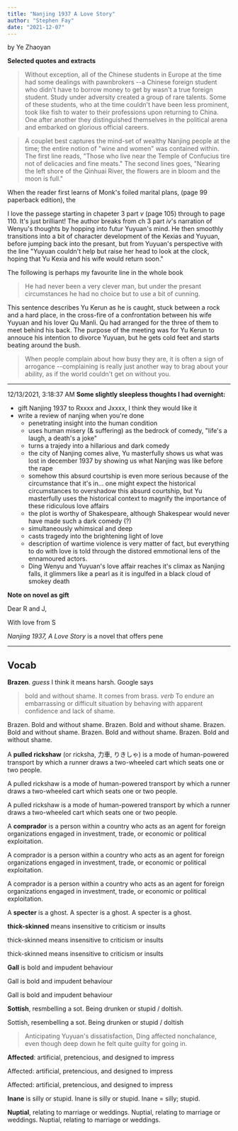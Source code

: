 ```yaml
---
title: "Nanjing 1937 A Love Story"
author: "Stephen Fay"
date: "2021-12-07"
---
```


by Ye Zhaoyan

**Selected quotes and extracts**

> Without exception, all of the Chinese students in Europe at the time had some dealings with pawnbrokers --a Chinese foreign student who didn't have to borrow money to get by wasn't a true foreign student. Study under adversity created a group of rare talents. Some of these students, who at the time couldn't have been less prominent, took like fish to water to their professions upon returning to China. One after another they distinguished themselves in the political arena and embarked on glorious official careers. 

> A couplet best captures the mind-set of wealthy Nanjing people at the time; the entire notion of "wine and women" was contained within. The first line reads, "Those who live near the Temple of Confucius tire not of delicacies and fine meats." The second lines goes, "Nearing the left shore of the Qinhuai River, the flowers are in bloom and the moon is full."

When the reader first learns of Monk's foiled marital plans, (page 99 paperback edition), the 

I love the passege starting in chapeter 3 part *v* (page 105) through to page 110. It's just brilliant! The author breaks from ch 3 part *iv*'s narration of Wenyu's thoughts by hopping into futur Yuyuan's mind. He then smoothly transitions into a bit of character development of the Kexias and Yuyuan, before jumping back into the presant, but from Yuyuan's perspective with the line "Yuyuan couldn't help but raise her head to look at the clock, hoping that Yu Kexia and his wife would return soon."

The following is perhaps my favourite line in the whole book

> He had never been a very clever man, but under the presant circumstances he had no choice but to use a bit of cunning. 

This sentence describes Yu Kerun as he is caught, stuck between a rock and a hard place, in the cross-fire of a confrontation between his wife Yuyuan and his lover Qu Manli. Qu had arranged for the three of them to meet behind his back. The purpose of the meeting was for Yu Kerun to annouce his intention to divorce Yuyuan, but he gets cold feet and starts beating around the bush. 

> When people complain about how busy they are, it is often a sign of arrogance --complaining is really just another way to brag about your ability, as if the world couldn't get on without you. 

---

12/13/2021, 3:18:37 AM 
**Some slightly sleepless thoughts I had overnight:** 

- gift Nanjing 1937 to Rxxxx and Jxxxx, I think they would like it
- write a review of nanjing when you're done
  - penetrating insight into the human condition
  - uses human misery (& suffering) as the bedrock of comedy, "life's a laugh, a death's a joke"
  - turns a trajedy into a hillarious and dark comedy
  - the city of Nanjing comes alive, Yu masterfully shows us what was lost in december 1937 by showing us what Nanjing was like before the rape
  - somehow this absurd courtship is even more serious because of the circumstance that it's in... one might expect the historical circumstances to overshadow this absurd courtship, but Yu masterfully uses the historical context to magnify the importance of these ridiculous love affairs
  - the plot is worthy of Shakespeare, although Shakespear would never have made such a dark comedy (?)
  - simultaneously whimsical and deep
  - casts tragedy into the brightening light of love
  - description of wartime violence is very matter of fact, but everything to do with love is told through the distored emmotional lens of the ennamoured actors. 
  - Ding Wenyu and Yuyuan's love affair reaches it's climax as Nanjing falls, it glimmers like a pearl as it is ingulfed in a black cloud of smokey death

**Note on novel as gift**

Dear R and J,

With love from S

*Nanjing 1937, A Love Story* is a novel that offers pene


---

## Vocab

**Brazen**. *guess* I think it means harsh. Google says 

> bold and without shame. It comes from brass. *verb* To endure an embarrassing or difficult situation by behaving with apparent confidence and lack of shame.

Brazen. Bold and without shame. 
Brazen. Bold and without shame. 
Brazen. Bold and without shame. 
Brazen. Bold and without shame. 
Brazen. Bold and without shame. 

A **pulled rickshaw** (or ricksha, 力車, りきしゃ) is a mode of human-powered transport by which a runner draws a two-wheeled cart which seats one or two people.

A pulled rickshaw is a mode of human-powered transport by which a runner draws a two-wheeled cart which seats one or two people. 

A pulled rickshaw is a mode of human-powered transport by which a runner draws a two-wheeled cart which seats one or two people. 

A **comprador** is a person within a country who acts as an agent for foreign organizations engaged in investment, trade, or economic or political exploitation. 

A comprador is a person within a country who acts as an agent for foreign organizations engaged in investment, trade, or economic or political exploitation. 

A comprador is a person within a country who acts as an agent for foreign organizations engaged in investment, trade, or economic or political exploitation. 

A **specter** is a ghost. A specter is a ghost. A specter is a ghost. 

**thick-skinned** means insensitive to criticism or insults

thick-skinned means insensitive to criticism or insults 

thick-skinned means insensitive to criticism or insults 

**Gall** is bold and impudent behaviour

Gall is bold and impudent behaviour

Gall is bold and impudent behaviour

**Sottish**, resmbelling a sot. Being drunken or stupid / doltish.

Sottish, resembelling a sot. Being drunken or stupid / doltish

> Anticipating Yuyuan's dissatisfaction, Ding affected nonchalance, even though deep down he felt quite guilty for going in. 

**Affected**: artificial, pretencious, and designed to impress

Affected: artificial, pretencious, and designed to impress

Affected: artificial, pretencious, and designed to impress

**Inane** is silly or stupid. Inane is silly or stupid. Inane = silly; stupid. 

**Nuptial**, relating to marriage or weddings. Nuptial, relating to marriage or weddings. Nuptial, relating to marriage or weddings. 



